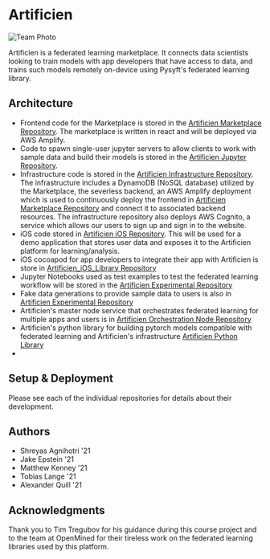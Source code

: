 # Artificien

![Team Photo](https://i.ibb.co/8XQYpjZ/artificien-logo.png)

Artificien is a federated learning marketplace. It connects data scientists looking to train models with app developers that have access to data, and trains such models remotely on-device using Pysyft's federated learning library.

## Architecture

- Frontend code for the Marketplace is stored in the [Artificien Marketplace Repository](https://github.com/dartmouth-cs98/artificien_marketplace). The marketplace is written in react and will be deployed via AWS Amplify.
- Code to spawn single-user jupyter servers to allow clients to work with sample data and build their models is stored in the [Artificien Jupyter Repository](https://github.com/dartmouth-cs98/artificien_jupyter). 
- Infrastructure code is stored in the [Artificien Infrastructure Repository](https://github.com/dartmouth-cs98/artificien_infrastructure). The infrastructure includes a DynamoDB (NoSQL database) utilized by the Marketplace, the severless backend, an AWS Amplify deployment which is used to continuously deploy the frontend in [Artificien Marketplace Repository](https://github.com/dartmouth-cs98/artificien_marketplace) and connect it to associated backend resources. The infrastructure repository also deploys AWS Cognito, a service which allows our users to sign up and sign in to the website.
- iOS code stored in [Artificien iOS Repository](https://github.com/dartmouth-cs98/artificien_ios). This will be used for a demo application that stores user data and exposes it to the Artificien platform for learning/analysis.
- iOS cocoapod for app developers to integrate their app with Artificien is store in [Artificien_iOS_Library Repository](https://github.com/dartmouth-cs98/artificien_ios_library)
- Jupyter Notebooks used as test examples to test the federated learning workflow will be stored in the [Artificien Experimental Repository](https://github.com/dartmouth-cs98/artificien_experimental)
- Fake data generations to provide sample data to users is also in [Artificien Experimental Repository](https://github.com/dartmouth-cs98/artificien_experimental)
- Artificien's master node service that orchestrates federated learning for multiple apps and users is in [Artificien Orchestration Node Repository](https://github.com/dartmouth-cs98/artificien_orchestration_node)
- Artificien's python library for building pytorch models compatible with federated learning and Artificien's infrastructure [Artificien Python Library](https://github.com/dartmouth-cs98/artificien_python_library)
- 
## Setup & Deployment

Please see each of the individual repositories for details about their development.

## Authors

* Shreyas Agnihotri '21
* Jake Epstein '21
* Matthew Kenney '21
* Tobias Lange '21
* Alexander Quill '21

## Acknowledgments

Thank you to Tim Tregubov for his guidance during this course project and to the team at OpenMined for their tireless work on the federated learning libraries used by this platform.
